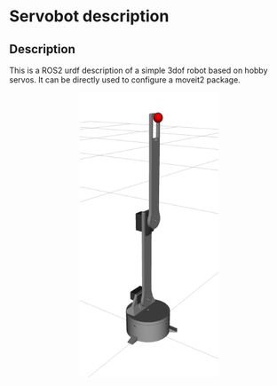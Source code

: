 # Servobot description
## Description
This is a ROS2 urdf description of a simple 3dof robot based on hobby servos. It can be directly used to configure a moveit2 package.

<p align="center">
  <img src="resource/rviz_model.png" width="250" title="Servobot in rviz">
</p>
